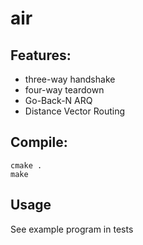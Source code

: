 # air

## Features:
- three-way handshake
- four-way teardown
- Go-Back-N ARQ
- Distance Vector Routing

## Compile:
```
cmake .
make
```

## Usage
See example program in tests 

